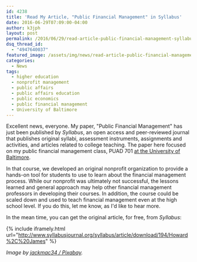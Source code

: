 ```yaml
---
id: 4238
title: 'Read My Article, "Public Financial Management" in Syllabus'
date: 2016-06-29T07:09:00-04:00
author: k3jph
layout: post
permalink: /2016/06/29/read-article-public-financial-management-syllabus/
dsq_thread_id:
  - "4947640037"
featured_image: /assets/img/news/read-article-public-financial-management-syllabus.jpg
categories:
  - News
tags:
  - higher education
  - nonprofit management
  - public affairs
  - public affairs education
  - public economics
  - public financial management
  - University of Baltimore
---
```

Excellent news, everyone.  My paper, "Public Financial Management"
has just been published by _Syllabus_, an open access and peer-reviewed
journal that publishes original syllabi, assessment instruments,
assignments and activities, and articles related to college teaching.
The paper here focused on my public financial management class,
PUAD 701 [at the University of Baltimore](/teaching).

In that course, we developed an original nonprofit organization to
provide a hands-on tool for students to use to learn about the
financial management process.  While our nonprofit was ultimately
not successful, the lessons learned and general approach may help
other financial management professors in developing their courses.
In addition, the course could be scaled down and used to teach
financial management even at the high school level.  If you do this,
let me know, as I'd like to hear more.

In the mean time, you can get the original article, for free, from
_Syllabus_:

{% include iframely.html url="http://www.syllabusjournal.org/syllabus/article/download/194/Howard%2C%20James" %}

_Image by [jackmac34 /
Pixabay](https://pixabay.com/en/magazines-reading-journals-1108801/)._
